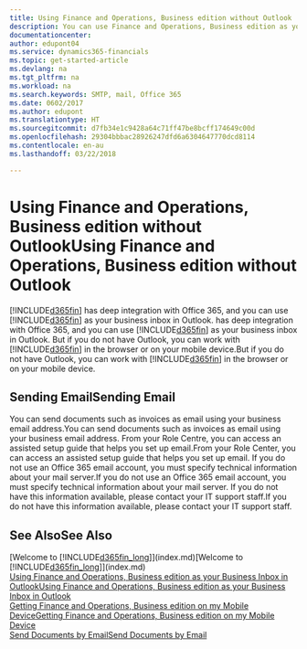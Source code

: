```yaml
---
title: Using Finance and Operations, Business edition without Outlook | Microsoft Docs
description: You can use Finance and Operations, Business edition as your business inbox in Outlook because it is integrated with Office 365, however, you can also work without Outlook in a browser or on your mobile device.
documentationcenter: 
author: edupont04
ms.service: dynamics365-financials
ms.topic: get-started-article
ms.devlang: na
ms.tgt_pltfrm: na
ms.workload: na
ms.search.keywords: SMTP, mail, Office 365
ms.date: 0602/2017
ms.author: edupont
ms.translationtype: HT
ms.sourcegitcommit: d7fb34e1c9428a64c71ff47be8bcff174649c00d
ms.openlocfilehash: 29304bbbac28926247dfd6a6304647770dcd8114
ms.contentlocale: en-au
ms.lasthandoff: 03/22/2018

---
```

# <a name="using-finance-and-operations-business-edition-without-outlook"></a><span data-ttu-id="5879f-103">Using Finance and Operations, Business edition without Outlook</span><span class="sxs-lookup"><span data-stu-id="5879f-103">Using Finance and Operations, Business edition without Outlook</span></span>
[!INCLUDE[d365fin](includes/d365fin_md.md)]<span data-ttu-id="5879f-104"> has deep integration with Office 365, and you can use [!INCLUDE[d365fin](includes/d365fin_md.md)] as your business inbox in Outlook.</span><span class="sxs-lookup"><span data-stu-id="5879f-104"> has deep integration with Office 365, and you can use [!INCLUDE[d365fin](includes/d365fin_md.md)] as your business inbox in Outlook.</span></span> <span data-ttu-id="5879f-105">But if you do not have Outlook, you can work with [!INCLUDE[d365fin](includes/d365fin_md.md)] in the browser or on your mobile device.</span><span class="sxs-lookup"><span data-stu-id="5879f-105">But if you do not have Outlook, you can work with [!INCLUDE[d365fin](includes/d365fin_md.md)] in the browser or on your mobile device.</span></span>  

## <a name="sending-email"></a><span data-ttu-id="5879f-106">Sending Email</span><span class="sxs-lookup"><span data-stu-id="5879f-106">Sending Email</span></span>
<span data-ttu-id="5879f-107">You can send documents such as invoices as email using your business email address.</span><span class="sxs-lookup"><span data-stu-id="5879f-107">You can send documents such as invoices as email using your business email address.</span></span> <span data-ttu-id="5879f-108">From your Role Centre, you can access an assisted setup guide that helps you set up email.</span><span class="sxs-lookup"><span data-stu-id="5879f-108">From your Role Center, you can access an assisted setup guide that helps you set up email.</span></span> <span data-ttu-id="5879f-109">If you do not use an Office 365 email account, you must specify technical information about your mail server.</span><span class="sxs-lookup"><span data-stu-id="5879f-109">If you do not use an Office 365 email account, you must specify technical information about your mail server.</span></span> <span data-ttu-id="5879f-110">If you do not have this information available, please contact your IT support staff.</span><span class="sxs-lookup"><span data-stu-id="5879f-110">If you do not have this information available, please contact your IT support staff.</span></span>  


## <a name="see-also"></a><span data-ttu-id="5879f-111">See Also</span><span class="sxs-lookup"><span data-stu-id="5879f-111">See Also</span></span>
<span data-ttu-id="5879f-112">[Welcome to [!INCLUDE[d365fin_long](includes/d365fin_long_md.md)]](index.md)</span><span class="sxs-lookup"><span data-stu-id="5879f-112">[Welcome to [!INCLUDE[d365fin_long](includes/d365fin_long_md.md)]](index.md)</span></span>  
[<span data-ttu-id="5879f-113">Using Finance and Operations, Business edition as your Business Inbox in Outlook</span><span class="sxs-lookup"><span data-stu-id="5879f-113">Using Finance and Operations, Business edition as your Business Inbox in Outlook</span></span>](madeira-outlook.md)  
[<span data-ttu-id="5879f-114">Getting Finance and Operations, Business edition on my Mobile Device</span><span class="sxs-lookup"><span data-stu-id="5879f-114">Getting Finance and Operations, Business edition on my Mobile Device</span></span>](install-mobile-app.md)  
[<span data-ttu-id="5879f-115">Send Documents by Email</span><span class="sxs-lookup"><span data-stu-id="5879f-115">Send Documents by Email</span></span>](ui-how-send-documents-email.md)

